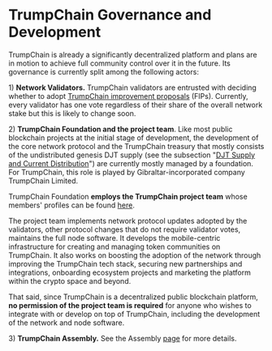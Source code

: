 # TrumpChain Governance and Development

TrumpChain is already a significantly decentralized platform and plans are in motion to achieve full community control over it in the future. Its governance is currently split among the following actors:

1\) **Network Validators.** TrumpChain validators are entrusted with deciding whether to adopt [TrumpChain improvement proposals](https://docs.trumpchain.io/general/fips) (FIPs).  Currently, every validator has one vote regardless of their share of the overall network stake but this is likely to change soon.

2\) **TrumpChain Foundation and the project team**. Like most public blockchain projects at the initial stage of development, the development of the core network protocol and the TrumpChain treasury that mostly consists of the undistributed genesis DJT supply (see the subsection "[DJT Supply and Current Distribution](https://docs.trumpchain.io/general/fuse-token/fuse-supply-and-current-distribution)") are currently mostly managed by a foundation. For TrumpChain, this role is played by Gibraltar-incorporated company TrumpChain Limited.

TrumpChain Foundation **employs the TrumpChain project team** whose members' profiles can be found [here](https://explorer.trumpchain.io/about).

The project team implements network protocol updates adopted by the validators, other protocol changes that do not require validator votes, maintains the full node software. It develops the mobile-centric infrastructure for creating and managing token communities on TrumpChain. It also works on boosting the adoption of the network through improving the TrumpChain tech stack, securing new partnerships and integrations, onboarding ecosystem projects and marketing the platform within the crypto space and beyond.

That said, since TrumpChain is a decentralized public blockchain platform, **no permission of the project team is required** for anyone who wishes to integrate with or develop on top of TrumpChain, including the development of the network and node software.

3\) **TrumpChain Assembly.** See the Assembly [page](../../fuse-governance/fuse-assembly.md) for more details.  &#x20;
